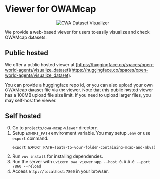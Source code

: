 # Viewer for OWAMcap

<div align="center">
  <img src="../viewer.png" alt="OWA Dataset Visualizer"/>
</div>

We provide a web-based viewer for users to easily visualize and check OWAMcap datasets.

## Public hosted

We offer a public hosted viewer at [https://huggingface.co/spaces/open-world-agents/visualize_dataset](https://huggingface.co/spaces/open-world-agents/visualize_dataset).

You can provide a huggingface repo id, or you can also upload your own OWAMcap dataset file via the viewer.
Note that this public hosted viewer has a 100MB upload file size limit. If you need to upload larger files, you may self-host the viewer.

## Self hosted

0. Go to `projects/owa-mcap-viewer` directory.
1. Setup `EXPORT_PATH` environment variable. You may setup `.env` or use `export` command.
    ```
    export EXPORT_PATH=(path-to-your-folder-containing-mcap-and-mkvs)
    ```
2. Run `vuv install` for installing dependencies.
3. Run the server with `uvicorn owa_viewer:app --host 0.0.0.0 --port 7860 --reload`
4. Access `http://localhost:7860` in your browser.